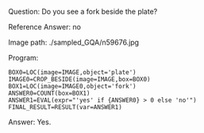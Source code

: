 Question: Do you see a fork beside the plate?

Reference Answer: no

Image path: ./sampled_GQA/n59676.jpg

Program:

```
BOX0=LOC(image=IMAGE,object='plate')
IMAGE0=CROP_BESIDE(image=IMAGE,box=BOX0)
BOX1=LOC(image=IMAGE0,object='fork')
ANSWER0=COUNT(box=BOX1)
ANSWER1=EVAL(expr="'yes' if {ANSWER0} > 0 else 'no'")
FINAL_RESULT=RESULT(var=ANSWER1)
```
Answer: Yes.

